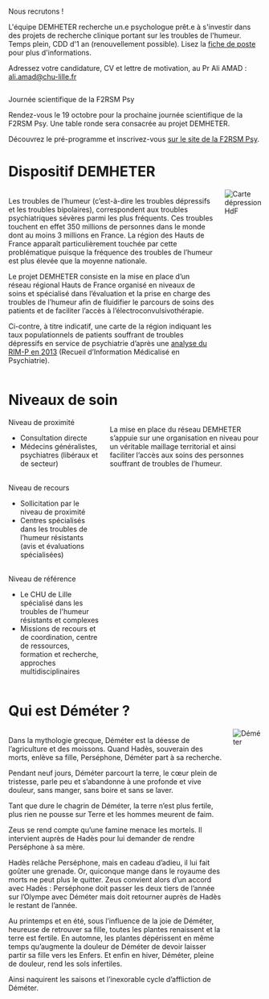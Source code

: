 <!-- Title: DEMHETER
     Menu: Qui sommes-nous ? / Missions et objectifs
     Description: Présentation du projet DEMHETER -->

<div id="news">
    <img style="left: 16px;" src="/static/img/left.png" alt="" onclick="toggleNews(-1, true)" />
    <img style="right: 16px;" src="/static/img/right.png" alt="" onclick="toggleNews(1, true)" />
    <div class="active">
        <img src="{{ ASSET misc/leaves.webp }}" alt="" />
        <div>
            <p class="title">Nous recrutons !</p>
            <p>L'équipe DEMHETER recherche un.e psychologue prêt.e à s'investir dans des projets de recherche clinique portant sur les troubles de l'humeur. Temps plein, CDD d'1 an (renouvellement possible). Lisez la <a href="/static/misc/poste_psychologue_2023.pdf" target="_blank">fiche de poste</a> pour plus d'informations.
            <p>Adressez votre candidature, CV et lettre de motivation, au Pr Ali AMAD : <a href="mailto:ali.amad@chu-lille.fr">ali.amad@chu-lille.fr</a>
        </div>
    </div>
    <div>
        <img src="https://www.f2rsmpsy.fr/cache/fichs_declinaison/30999_2.png" alt="" />
        <div>
            <p class="title">Journée scientifique de la F2RSM Psy</p>
            <p>Rendez-vous le 19 octobre pour la prochaine journée scientifique de la F2RSM Psy. Une table ronde sera consacrée au projet DEMHETER.
            <p>Découvrez le pré-programme et inscrivez-vous <a href="https://www.f2rsmpsy.fr/journee-scientifique-annuelle-f2rsm-psy-rendez-vous-octobre-2023.html" target="_blank">sur le site de la F2RSM Psy</a>.
        </div>
    </div>
</div>

# Dispositif DEMHETER

<div class="columns">
    <div>
        <p>Les troubles de l’humeur (c’est-à-dire les troubles dépressifs et les troubles bipolaires), correspondent aux troubles psychiatriques sévères parmi les plus fréquents. Ces troubles touchent en effet 350 millions de personnes dans le monde dont au moins 3 millions en France. La région des Hauts de France apparaît particulièrement touchée par cette problématique puisque la fréquence des troubles de l’humeur est plus élevée que la moyenne nationale.
        <p>Le projet DEMHETER consiste en la mise en place d’un réseau régional Hauts de France organisé en niveaux de soins et  spécialisé dans l’évaluation et la prise en charge des troubles de l’humeur afin de fluidifier le parcours de soins des patients et de faciliter l’accès à l’électroconvulsivothérapie.
        <p>Ci-contre, à titre indicatif, une carte de la région indiquant les taux populationnels de patients souffrant de troubles dépressifs en service de psychiatrie d’après une <a href="https://www.f2rsmpsy.fr/fichs/13263.pdf">analyse du RIM-P en 2013</a> (Recueil d’Information Médicalisé en Psychiatrie).
    </div>
    <img src="{{ ASSET misc/carte.webp }}" alt="Carte dépression HdF" />
</div>

# Niveaux de soin

<div class="columns">
    <div class="pills">
        <div>
            <div>Niveau de proximité</div>
            <div><ul><li>Consultation directe</li><li>Médecins généralistes, psychiatres (libéraux et de secteur)</li></ul></div>
        </div><br>
        <div>
            <div>Niveau de recours</div>
            <div><ul><li>Sollicitation par le niveau de proximité</li><li>Centres spécialisés dans les troubles de l’humeur résistants (avis et évaluations spécialisées)</li></ul></div>
        </div><br>
        <div>
            <div>Niveau de référence</div>
            <div><ul><li>Le CHU de Lille spécialisé dans les troubles de l'humeur résistants et complexes</li><li>Missions de recours et de coordination, centre de ressources, formation et recherche, approches multidisciplinaires</li></ul></div>
        </div>
    </div>
    <div>
        <p>La mise en place du réseau DEMHETER s’appuie sur une organisation en niveau pour un véritable maillage territorial et ainsi faciliter l’accès aux soins des personnes souffrant de troubles de l’humeur.
    </div>
</div>

# Qui est Déméter ?

<div class="columns">
    <div>
        <p>Dans la mythologie grecque, Déméter est la déesse de l’agriculture et des moissons. Quand Hadès, souverain des morts, enlève sa fille, Perséphone, Déméter part à sa recherche.
        <p>Pendant neuf jours, Déméter parcourt la terre, le cœur plein de tristesse, parle peu et s’abandonne à une profonde et vive douleur, sans manger, sans boire et sans se laver.
        <p>Tant que dure le chagrin de Déméter, la terre n’est plus fertile, plus rien ne pousse sur Terre et les hommes meurent de faim.
        <p>Zeus se rend compte qu’une famine menace les mortels. Il intervient auprès de Hadès pour lui demander de rendre Perséphone à sa mère.
        <p>Hadès relâche Perséphone, mais en cadeau d’adieu, il lui fait goûter une grenade. Or, quiconque mange dans le royaume des morts ne peut plus le quitter. Zeus convient alors d’un accord avec Hadès : Perséphone doit passer les deux tiers de l’année sur l’Olympe avec Déméter mais doit retourner auprès de Hadès le restant de l’année.
        <p>Au printemps et en été, sous l’influence de la joie de Déméter, heureuse de retrouver sa fille, toutes les plantes renaissent et la terre est fertile. En automne, les plantes dépérissent en même temps qu’augmente la douleur de Déméter de devoir laisser partir sa fille vers les Enfers. Et enfin en hiver, Déméter, pleine de douleur, rend les sols infertiles.
        <p>Ainsi naquirent les saisons et l’inexorable cycle d’affliction de Déméter.
    </div>
    <img src="{{ ASSET misc/demeter.webp }}" alt="Déméter" />
</div>
